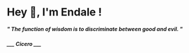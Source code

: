 <h1 title="head"> Hey 👋, I'm Endale !</h1>

**<h5><i>" The function of wisdom is to discriminate between good and evil. "</i></h5>**

*<b>___ Cicero ___</b>*
